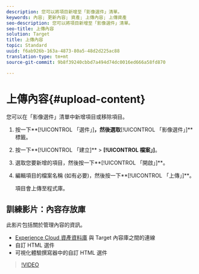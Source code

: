 ```yaml
---
description: 您可以將項目新增至「影像選件」清單。
keywords: 內容; 更新內容; 資產; 上傳內容; 上傳資產
seo-description: 您可以將項目新增至「影像選件」清單。
seo-title: 上傳內容
solution: Target
title: 上傳內容
topic: Standard
uuid: f6ab926b-163a-4873-80a5-48d2d225ac88
translation-type: tm+mt
source-git-commit: 9b8f39240cbbd7a494d74dc0016ed666a58fd870

---
```



# 上傳內容{#upload-content}

您可以在「影像選件」清單中新增項目或移除項目。

1. 按一下**[!UICONTROL 「選件」]**，然後選取**[!UICONTROL 「影像選件」]**標籤。
1. 按一下**[!UICONTROL 「建立]** &gt; **[!UICONTROL 檔案」]**。
1. 選取您要新增的項目，然後按一下**[!UICONTROL 「開啟」]**。
1. 編輯項目的檔案名稱 (如有必要)，然後按一下**[!UICONTROL 「上傳」]**。

   項目會上傳至程式庫。

## 訓練影片：內容存放庫

此影片包括關於管理內容的資訊。

* [Experience Cloud 資產資料庫](https://marketing.adobe.com/resources/help/en_US/mcloud/creative_cloud.html) 與 Target 內容庫之間的連線
* 自訂 HTML 選件
* 可視化體驗撰寫器中的自訂 HTML 選件

>[!VIDEO](https://video.tv.adobe.com/v/17387)